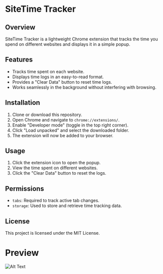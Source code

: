 # SiteTime Tracker

## Overview

SiteTime Tracker is a lightweight Chrome extension that tracks the time you spend on different websites and displays it in a simple popup.

## Features

- Tracks time spent on each website.
- Displays time logs in an easy-to-read format.
- Provides a "Clear Data" button to reset time logs.
- Works seamlessly in the background without interfering with browsing.

## Installation

1. Clone or download this repository.
2. Open Chrome and navigate to `chrome://extensions/`.
3. Enable "Developer mode" (toggle in the top right corner).
4. Click "Load unpacked" and select the downloaded folder.
5. The extension will now be added to your browser.

## Usage

1. Click the extension icon to open the popup.
2. View the time spent on different websites.
3. Click the "Clear Data" button to reset the logs.

## Permissions

- `tabs`: Required to track active tab changes.
- `storage`: Used to store and retrieve time tracking data.

## License

This project is licensed under the MIT License.

# Preview
![Alt Text](https://s7.ezgif.com/tmp/ezgif-7e8d5fbc355744.gif)
